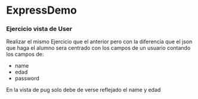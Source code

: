 # ExpressDemo

### Ejercicio vista de User

Realizar el mismo Ejercicio que el anterior pero con la diferencia que el json que haga el alumno sera centrado con los campos de un usuario contando los campos de:

  * name
  * edad 
  * password
  
  En la vista de pug solo debe de verse reflejado el name y edad 
  
